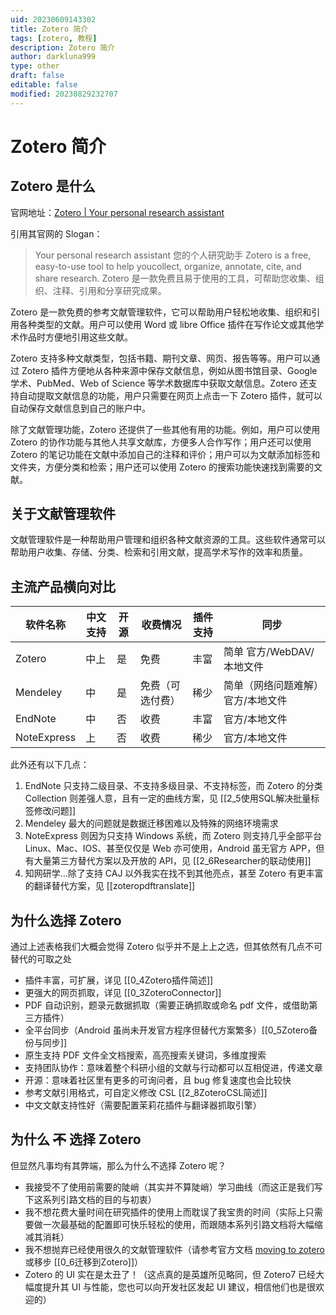 ```yaml
---
uid: 20230609143302
title: Zotero 简介
tags: [zotero, 教程]
description: Zotero 简介
author: darkluna999
type: other
draft: false
editable: false
modified: 20230829232707
---
```


# Zotero 简介

## Zotero 是什么

官网地址：[Zotero | Your personal research assistant](https://www.zotero.org/)

引用其官网的 Slogan：

> Your personal research assistant
> 您的个人研究助手
> Zotero is a free, easy-to-use tool to help youcollect, organize, annotate, cite, and share research.
> Zotero 是一款免费且易于使用的工具，可帮助您收集、组织、注释、引用和分享研究成果。

Zotero 是一款免费的参考文献管理软件，它可以帮助用户轻松地收集、组织和引用各种类型的文献。用户可以使用 Word 或 libre Office 插件在写作论文或其他学术作品时方便地引用这些文献。

Zotero 支持多种文献类型，包括书籍、期刊文章、网页、报告等等。用户可以通过 Zotero 插件方便地从各种来源中保存文献信息，例如从图书馆目录、Google 学术、PubMed、Web of Science 等学术数据库中获取文献信息。Zotero 还支持自动提取文献信息的功能，用户只需要在网页上点击一下 Zotero 插件，就可以自动保存文献信息到自己的账户中。

除了文献管理功能，Zotero 还提供了一些其他有用的功能。例如，用户可以使用 Zotero 的协作功能与其他人共享文献库，方便多人合作写作；用户还可以使用 Zotero 的笔记功能在文献中添加自己的注释和评价；用户可以为文献添加标签和文件夹，方便分类和检索；用户还可以使用 Zotero 的搜索功能快速找到需要的文献。

## 关于文献管理软件

文献管理软件是一种帮助用户管理和组织各种文献资源的工具。这些软件通常可以帮助用户收集、存储、分类、检索和引用文献，提高学术写作的效率和质量。

## 主流产品横向对比

| 软件名称    | 中文支持 | 开源 | 收费情况         | 插件支持 | 同步                              |
| ----------- | -------- | ---- | ---------------- | -------- | --------------------------------- |
| Zotero      | 中上     | 是   | 免费             | 丰富     | 简单 官方/WebDAV/本地文件         |
| Mendeley    | 中       | 是   | 免费（可选付费） | 稀少     | 简单（网络问题难解）官方/本地文件 |
| EndNote     | 中       | 否   | 收费             | 丰富     | 官方/本地文件                     |
| NoteExpress | 上       | 否   | 收费             | 稀少     | 官方/本地文件                     |

此外还有以下几点：

1. EndNote 只支持二级目录、不支持多级目录、不支持标签，而 Zotero 的分类 Collection 则差强人意，且有一定的曲线方案，见 [[2_5使用SQL解决批量标签修改问题]]
2. Mendeley 最大的问题就是数据迁移困难以及特殊的网络环境需求
3. NoteExpress 则因为只支持 Windows 系统，而 Zotero 则支持几乎全部平台 Linux、Mac、IOS、甚至仅仅是 Web 亦可使用，Android 虽无官方 APP，但有大量第三方替代方案以及开放的 API，见 [[2_6Researcher的联动使用]]
4. 知网研学...除了支持 CAJ 以外我实在找不到其他亮点，甚至 Zotero 有更丰富的翻译替代方案，见 [[zoteropdftranslate]]

## 为什么选择 Zotero

通过上述表格我们大概会觉得 Zotero 似乎并不是上上之选，但其依然有几点不可替代的可取之处

- 插件丰富，可扩展，详见 [[0_4Zotero插件简述]]
- 更强大的网页抓取，详见 [[0_3ZoteroConnector]]
- PDF 自动识别，题录元数据抓取（需要正确抓取或命名 pdf 文件，或借助第三方插件）
- 全平台同步（Android 虽尚未开发官方程序但替代方案繁多）[[0_5Zotero备份与同步]]
- 原生支持 PDF 文件全文档搜索，高亮搜索关键词，多维度搜索
- 支持团队协作：意味着整个科研小组的文献与行动都可以互相促进，传递文章
- 开源：意味着社区里有更多的可询问者，且 bug 修复速度也会比较快
- 参考文献引用格式，可自定义修改 CSL [[2_8ZoteroCSL简述]]
- 中文文献支持性好（需要配置茉莉花插件与翻译器抓取引擎）

## 为什么 ~~不~~ 选择 Zotero

但显然凡事均有其弊端，那么为什么不选择 Zotero 呢？

- 我接受不了使用前需要的陡峭（其实并不算陡峭）学习曲线（而这正是我们写下这系列引路文档的目的与初衷）
- 我不想花费大量时间在研究插件的使用上而耽误了我宝贵的时间（实际上只需要做一次最基础的配置即可快乐轻松的使用，而跟随本系列引路文档将大幅缩减其消耗）
- 我不想抛弃已经使用很久的文献管理软件（请参考官方文档 [moving to zotero ](https://www.zotero.org/support/moving_to_zotero) 或移步 [[0_6迁移到Zotero]]）
- Zotero 的 UI 实在是太丑了！（这点真的是英雄所见略同，但 Zotero7 已经大幅度提升其 UI 与性能，您也可以向开发社区发起 UI 建议，相信他们也是很欢迎的）